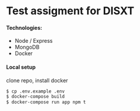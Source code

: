 # Test assigment for DISXT

#### Technologies:
* Node / Express
* MongoDB
* Docker

#### Local setup

clone repo,
install docker

```bash
$ cp .env.example .env
$ docker-compose build
$ docker-compose run app npm t
```
